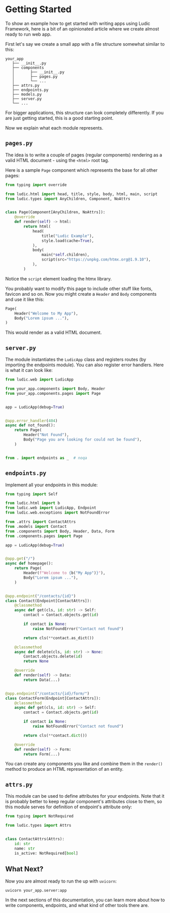 # Getting Started

To show an example how to get started with writing apps using Ludic Framework, here is a bit of an opinionated article where we create almost ready to run web app.

First let's say we create a small app with a file structure somewhat similar to this:

```
your_app
   ├── __init__.py
   ├── components
   │       ├── __init__.py
   │       ├── pages.py
   │       └── ...
   ├── attrs.py
   ├── endpoints.py
   ├── models.py
   ├── server.py
   └── ...
```

For bigger applications, this structure can look completely differently. If you are just getting started, this is a good starting point.

Now we explain what each module represents.

## `pages.py`

The idea is to write a couple of pages (regular components) rendering as a valid HTML document - using the `<html>` root tag.

Here is a sample `Page` component which represents the base for all other pages:

```python
from typing import override

from ludic.html import head, title, style, body, html, main, script
from ludic.types import AnyChildren, Component, NoAttrs


class Page(Component[AnyChildren, NoAttrs]):
    @override
    def render(self) -> html:
        return html(
            head(
                title("Ludic Example"),
                style.load(cache=True),
            ),
            body(
                main(*self.children),
                script(src="https://unpkg.com/htmx.org@1.9.10"),
            ),
        )
```

Notice the `script` element loading the htmx library.

You probably want to modify this page to include other stuff like fonts, favicon and so on. Now you might create a `Header` and `Body` components and use it like this:

```python
Page(
    Header("Welcome to My App"),
    Body("Lorem ipsum ..."),
)
```

This would render as a valid HTML document.

## `server.py`

The module instantiates the `LudicApp` class and registers routes (by importing the endpoints module). You can also register error handlers. Here is what it can look like:

```python
from ludic.web import LudicApp

from your_app.components import Body, Header
from your_app.components.pages import Page


app = LudicApp(debug=True)


@app.error_handler(404)
async def not_found():
    return Page(
        Header("Not Found"),
        Body("Page you are looking for could not be found"),
    )


from . import endpoints as _  # noqa
```

## `endpoints.py`

Implement all your endpoints in this module:

```python
from typing import Self

from ludic.html import b
from ludic.web import LudicApp, Endpoint
from ludic.web.exceptions import NotFoundError

from .attrs import ContactAttrs
from .models import Contact
from .components import Body, Header, Data, Form
from .components.pages import Page

app = LudicApp(debug=True)


@app.get("/")
async def homepage():
    return Page(
        Header(f"Welcome to {b("My App")}"),
        Body("Lorem ipsum ..."),
    )


@app.endpoint("/contacts/{id}")
class Contact(Endpoint[ContactAttrs]):
    @classmethod
    async def get(cls, id: str) -> Self:
        contact = Contact.objects.get(id)

        if contact is None:
            raise NotFoundError("Contact not found")

        return cls(**contact.as_dict())

    @classmethod
    async def delete(cls, id: str) -> None:
        Contact.objects.delete(id)
        return None

    @override
    def render(self) -> Data:
        return Data(...)


@app.endpoint("/contacts/{id}/form/")
class ContactForm(Endpoint[ContactAttrs]):
    @classmethod
    async def get(cls, id: str) -> Self:
        contact = Contact.objects.get(id)

        if contact is None:
            raise NotFoundError("Contact not found")

        return cls(**contact.dict())

    @override
    def render(self) -> Form:
        return Form(...)
```

You can create any components you like and combine them in the `render()` method to produce an HTML representation of an entity.

## `attrs.py`

This module can be used to define attributes for your endpoints. Note that it is probably better to keep regular component's attributes close to them, so this module serves for definition of endpoint's attribute only:

```python
from typing import NotRequired

from ludic.types import Attrs


class ContactAttrs(Attrs):
    id: str
    name: str
    is_active: NotRequired[bool]
```

## What Next?

Now you are almost ready to run the up with `uvicorn`:

```
uvicorn your_app.server:app
```

In the next sections of this documentation, you can learn more about how to write components, endpoints, and what kind of other tools there are.
